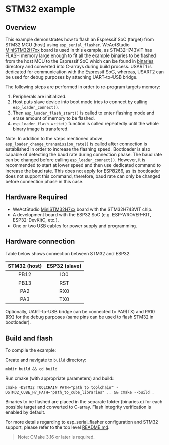 # STM32 example

## Overview

This example demonstrates how to flash an Espressif SoC (target) from STM32 MCU (host) using `esp_serial_flasher`. WeActStudio [MiniSTM32H7xx](https://github.com/WeActStudio/MiniSTM32H7xx) board is used in this example, as STM32H743VIT has FLASH memory large enough to fit all the example binaries to be flashed from the host MCU to the Espressif SoC which can be found in [binaries](../binaries/) directory and converted into C-arrays during build process. USART1 is dedicated for communication with the Espressif SoC, whereas, USART2 can be used for debug purposes by attaching UART-to-USB bridge.

The following steps are performed in order to re-program targets memory:

1. Peripherals are initialized.
2. Host puts slave device into boot mode tries to connect by calling `esp_loader_connect()`.
3. Then `esp_loader_flash_start()` is called to enter flashing mode and erase amount of memory to be flashed.
4. `esp_loader_flash_write()` function is called repeatedly until the whole binary image is transfered.

Note: In addition to the steps mentioned above, `esp_loader_change_transmission_rate()` is called after connection is established in order to increase the flashing speed. Bootloader is also capable of detecting the baud rate during connection phase. The baud rate can be changed before calling `esp_loader_connect()`. However, it is recommended to start at lower speed and then use dedicated command to increase the baud rate. This does not apply for ESP8266, as its bootloader does not support this command, therefore, baud rate can only be changed before connection phase in this case.

## Hardware Required

* WeActStudio [MiniSTM32H7xx](https://github.com/WeActStudio/MiniSTM32H7xx) board with the STM32H743VIT chip.
* A development board with the ESP32 SoC (e.g. ESP-WROVER-KIT, ESP32-DevKitC, etc.).
* One or two USB cables for power supply and programming.

## Hardware connection

Table below shows connection between STM32 and ESP32.

| STM32 (host) | ESP32 (slave) |
|:------------:|:-------------:|
|    PB12      |      IO0      |
|    PB13      |      RST      |
|    PA2       |      RX0      |
|    PA3       |      TX0      |

Optionally, UART-to-USB bridge can be connected to PA9(TX) and PA10 (RX) for the debug purposes (same pins can be used to flash STM32 in bootloader).

## Build and flash

To compile the example:

Create and navigate to `build` directory:
```
mkdir build && cd build
```
Run cmake (with appropriate parameters) and build: 
```
cmake -DSTM32_TOOLCHAIN_PATH="path_to_toolchain" -DSTM32_CUBE_H7_PATH="path_to_cube_libraries" .. && cmake --build .
```

Binaries to be flashed are placed in the separate folder (binaries.c) for each possible target and converted to C-array. Flash integrity verification is enabled by default.

For more details regarding to esp_serial_flasher configuration and STM32 support, please refer to the top level [README.md](../../README.md).

> Note: CMake 3.16 or later is required.
